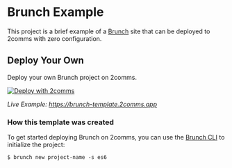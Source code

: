 # Brunch Example

This project is a brief example of a [Brunch](https://brunch.io/) site that can be deployed to 2comms with zero configuration.

## Deploy Your Own

Deploy your own Brunch project on 2comms.

[![Deploy with 2comms](https://2comms.com/button)](https://2comms.com/build?repo-url=https://github.com/2comms/templates/brunch&template=brunch)

_Live Example: https://brunch-template.2comms.app_

### How this template was created

To get started deploying Brunch on 2comms, you can use the [Brunch CLI](https://brunch.io/docs/commands) to initialize the project:

```shell
$ brunch new project-name -s es6
```
